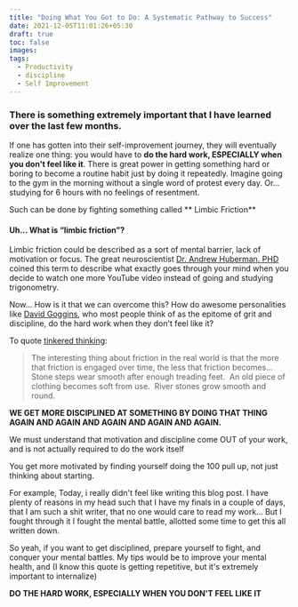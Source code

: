 ```yaml
---
title: "Doing What You Got to Do: A Systematic Pathway to Success"
date: 2021-12-05T11:01:26+05:30
draft: true
toc: false
images:
tags: 
  - Productivity
  - discipline 
  - Self Improvement
---
```


### There is something extremely important that I have learned over the last few months.
If one has gotten into their self-improvement journey, they will eventually realize one thing: you would have to **do the hard work, ESPECIALLY when you don't feel like it**.
There is great power in getting something hard or boring to become a routine habit just by doing it repeatedly. Imagine going to the gym in the morning without a single word of protest every day. Or… studying for 6 hours with no feelings of resentment.

Such can be done by fighting something called ** Limbic Friction**

#### Uh… What is “limbic friction”?
Limbic friction could be described as a sort of mental barrier, lack of motivation or focus. The great neuroscientist [Dr. Andrew Huberman. PHD ](https://hubermanlab.com) coined this term to describe what exactly goes through your mind when you decide to watch one more YouTube video instead of going and studying trigonometry.


Now… How is it that we can overcome this? How do awesome personalities like [David Goggins](https://davidgoggins.com), who most people think of as the epitome of grit and discipline, do the hard work when they don't feel like it?

To quote [tinkered thinking](https://www.tinkeredthinking.com/index.php?id=978):
>The interesting thing about friction in the real world is that the more that friction is engaged over time, the less that friction becomes… Stone steps wear smooth after enough treading feet.  An old piece of clothing becomes soft from use.  River stones grow smooth and round.


**WE GET MORE DISCIPLINED AT SOMETHING BY DOING THAT THING AGAIN AND AGAIN AND AGAIN AND AGAIN AND AGAIN.**

We must understand that motivation and discipline come OUT of your work, and is not actually required to do the work itself

You get more motivated by finding yourself doing the 100 pull up, not just thinking about starting.

For example, Today, i really didn't feel like writing this blog post. I have plenty of reasons in my head such that I have my finals in a couple of days, that I am such a shit writer, that no one would care to read my work… But I fought through it
I fought the mental battle, allotted some time to get this all written down.


So yeah, if you want to get disciplined, prepare yourself to fight, and conquer your mental battles. My tips would be to improve your mental health, and (I know this quote is getting repetitive, but it's extremely important to internalize)

**DO THE HARD WORK, ESPECIALLY WHEN YOU DON'T FEEL LIKE IT**

